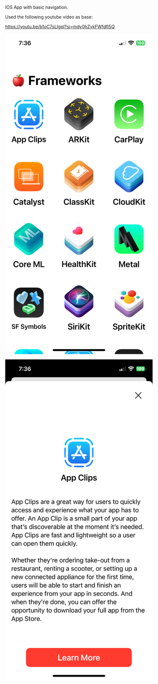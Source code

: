 IOS App with basic navigation.

Used the following youtube video as base:

https://youtu.be/b1oC7sLIgpI?si=mdy0hZykFWfdfI5Q

![alt text](IMG_2016.PNG)

![alt text](IMG_2017.PNG)
